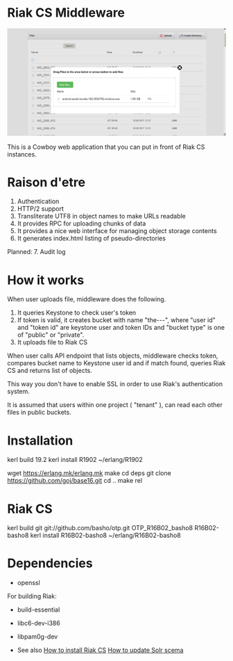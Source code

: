 Riak CS Middleware
==================

![Screenshot](riak_middleware_screenshot.png)

This is a Cowboy web application that you can put in front of Riak CS instances.

Raison d'etre
=============

1. Authentication
2. HTTP/2 support
3. Transliterate UTF8 in object names to make URLs readable
4. It provides RPC for uploading chunks of data
5. It provides a nice web interface for managing object storage contents
6. It generates index.html listing of pseudo-directories

Planned:
7. Audit log

How it works
============

When user uploads file, middleware does the following.

1. It queries Keystone to check user's token
2. If token is valid, it creates bucket with name "the-<user name>-<tenant name>-<bucket type>",
   where "user id" and "token id" are keystone user and token IDs and "bucket type"
   is one of "public" or "private".
3. It uploads file to Riak CS

When user calls API endpoint that lists objects, middleware checks token,
compares bucket name to Keystone user id and if match found, queries Riak CS
and returns list of objects.

This way you don't have to enable SSL in order to use Riak's authentication system.

It is assumed that users within one project ( "tenant" ),
can read each other files in public buckets.


Installation
==========
kerl build 19.2
kerl install R1902 ~/erlang/R1902

wget https://erlang.mk/erlang.mk
make
cd deps
git clone https://github.com/goj/base16.git
cd ..
make rel

Riak CS
=======
kerl build git git://github.com/basho/otp.git OTP_R16B02_basho8 R16B02-basho8
kerl install R16B02-basho8 ~/erlang/R16B02-basho8


Dependencies
============
* openssl

For building Riak:
* build-essential
* libc6-dev-i386
* libpam0g-dev


* See also
[How to install Riak CS](/doc/riak_cs_setup.txt)
[How to update Solr scema](/doc/solr_setup.txt)